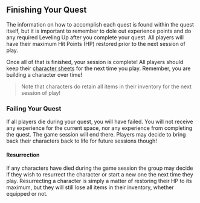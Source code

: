 ## Finishing Your Quest

The information on how to accomplish each quest is found within the quest itself, but it is important to remember to dole out experience points and do any required Leveling Up after you complete your quest. All players will have their maximum Hit Points (HP) restored prior to the next session of play.

Once all of that is finished, your session is complete! All players should keep their [character sheets](guides/P52-character-sheet.pdf) for the next time you play. Remember, you are building a character over time!

> Note that characters do retain all items in their inventory for the next session of play!

### Failing Your Quest

If all players die during your quest, you will have failed. You will not receive any experience for the current space, nor any experience from completing the quest. The game session will end there. Players may decide to bring back their characters back to life for future sessions though!

#### Resurrection

If any characters have died during the game session the group may decide if they wish to resurrect the character or start a new one the next time they play. Resurrecting a character is simply a matter of restoring their HP to its maximum, but they will still lose all items in their inventory, whether equipped or not.
